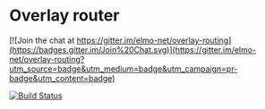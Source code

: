 # Overlay router

[![Join the chat at https://gitter.im/elmo-net/overlay-routing](https://badges.gitter.im/Join%20Chat.svg)](https://gitter.im/elmo-net/overlay-routing?utm_source=badge&utm_medium=badge&utm_campaign=pr-badge&utm_content=badge)

[![Build Status](https://travis-ci.org/elmo-net/overlay-routing.svg)](https://travis-ci.org/elmo-net/overlay-routing)